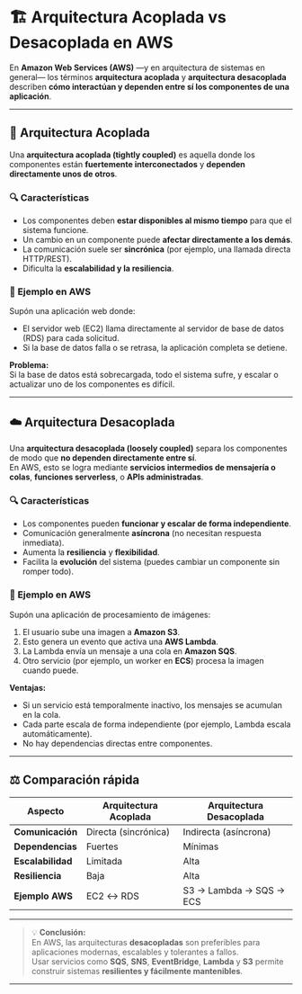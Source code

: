 # 🏗️ Arquitectura Acoplada vs Desacoplada en AWS

En **Amazon Web Services (AWS)** —y en arquitectura de sistemas en general— los términos **arquitectura acoplada** y **arquitectura desacoplada** describen **cómo interactúan y dependen entre sí los componentes de una aplicación**.

---

## 🔗 Arquitectura Acoplada

Una **arquitectura acoplada (tightly coupled)** es aquella donde los componentes están **fuertemente interconectados** y **dependen directamente unos de otros**.

### 🔍 Características
- Los componentes deben **estar disponibles al mismo tiempo** para que el sistema funcione.
- Un cambio en un componente puede **afectar directamente a los demás**.
- La comunicación suele ser **sincrónica** (por ejemplo, una llamada directa HTTP/REST).
- Dificulta la **escalabilidad y la resiliencia**.

### 🧩 Ejemplo en AWS
Supón una aplicación web donde:
- El servidor web (EC2) llama directamente al servidor de base de datos (RDS) para cada solicitud.
- Si la base de datos falla o se retrasa, la aplicación completa se detiene.

**Problema:**  
Si la base de datos está sobrecargada, todo el sistema sufre, y escalar o actualizar uno de los componentes es difícil.

---

## ☁️ Arquitectura Desacoplada

Una **arquitectura desacoplada (loosely coupled)** separa los componentes de modo que **no dependen directamente entre sí**.  
En AWS, esto se logra mediante **servicios intermedios de mensajería o colas**, **funciones serverless**, o **APIs administradas**.

### 🔍 Características
- Los componentes pueden **funcionar y escalar de forma independiente**.
- Comunicación generalmente **asíncrona** (no necesitan respuesta inmediata).
- Aumenta la **resiliencia** y **flexibilidad**.
- Facilita la **evolución** del sistema (puedes cambiar un componente sin romper todo).

### 🧩 Ejemplo en AWS
Supón una aplicación de procesamiento de imágenes:

1. El usuario sube una imagen a **Amazon S3**.  
2. Esto genera un evento que activa una **AWS Lambda**.  
3. La Lambda envía un mensaje a una cola en **Amazon SQS**.  
4. Otro servicio (por ejemplo, un worker en **ECS**) procesa la imagen cuando puede.

**Ventajas:**
- Si un servicio está temporalmente inactivo, los mensajes se acumulan en la cola.  
- Cada parte escala de forma independiente (por ejemplo, Lambda escala automáticamente).  
- No hay dependencias directas entre componentes.

---

## ⚖️ Comparación rápida

| Aspecto | Arquitectura Acoplada | Arquitectura Desacoplada |
|----------|-----------------------|---------------------------|
| **Comunicación** | Directa (sincrónica) | Indirecta (asíncrona) |
| **Dependencias** | Fuertes | Mínimas |
| **Escalabilidad** | Limitada | Alta |
| **Resiliencia** | Baja | Alta |
| **Ejemplo AWS** | EC2 ↔ RDS | S3 → Lambda → SQS → ECS |

---

> 💡 **Conclusión:**  
> En AWS, las arquitecturas **desacopladas** son preferibles para aplicaciones modernas, escalables y tolerantes a fallos.  
> Usar servicios como **SQS**, **SNS**, **EventBridge**, **Lambda** y **S3** permite construir sistemas **resilientes y fácilmente mantenibles**.

---
